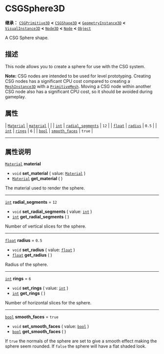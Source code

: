 <!-- ⚠ 请勿编辑本文件 ⚠ -->
<!-- 本文档使用脚本从 WeDot 引擎源码仓库生成。 -->
<!-- 生成脚本：https://github.com/WeDot-Engine/WeDot/tree/4.3/doc/tools/make_md.py； -->
<!-- 原文件：https://github.com/WeDot-Engine/WeDot/tree/4.3/modules/csg/doc_classes/CSGSphere3D.xml。 -->

<div id="_class_csgsphere3d"></div>

# CSGSphere3D

**继承：** [`CSGPrimitive3D`](class_csgprimitive3d.md) **<** [`CSGShape3D`](class_csgshape3d.md) **<** [`GeometryInstance3D`](class_geometryinstance3d.md) **<** [`VisualInstance3D`](class_visualinstance3d.md) **<** [`Node3D`](class_node3d.md) **<** [`Node`](class_node.md) **<** [`Object`](class_object.md)

A CSG Sphere shape.

## 描述

This node allows you to create a sphere for use with the CSG system.

 **Note:** CSG nodes are intended to be used for level prototyping. Creating CSG nodes has a significant CPU cost compared to creating a [`MeshInstance3D`](class_meshinstance3d.md) with a [`PrimitiveMesh`](class_primitivemesh.md). Moving a CSG node within another CSG node also has a significant CPU cost, so it should be avoided during gameplay.

## 属性

| [`Material`](class_material.md) | [`material`](#class_csgsphere3d_property_material)               |          |
| [`int`](class_int.md)           | [`radial_segments`](#class_csgsphere3d_property_radial_segments) | ``12``   |
| [`float`](class_float.md)       | [`radius`](#class_csgsphere3d_property_radius)                   | ``0.5``  |
| [`int`](class_int.md)           | [`rings`](#class_csgsphere3d_property_rings)                     | ``6``    |
| [`bool`](class_bool.md)         | [`smooth_faces`](#class_csgsphere3d_property_smooth_faces)       | ``true`` |

<!-- rst-class:: classref-section-separator -->

---

## 属性说明

<div id="_class_csgsphere3d_property_material"></div>

[`Material`](class_material.md) **material** <div id="class_csgsphere3d_property_material"></div>

- `void` **set_material** ( value: [`Material`](class_material.md) )
- [`Material`](class_material.md) **get_material** ( )

The material used to render the sphere.

<!-- rst-class:: classref-item-separator -->

---

<div id="_class_csgsphere3d_property_radial_segments"></div>

[`int`](class_int.md) **radial_segments** = ``12`` <div id="class_csgsphere3d_property_radial_segments"></div>

- `void` **set_radial_segments** ( value: [`int`](class_int.md) )
- [`int`](class_int.md) **get_radial_segments** ( )

Number of vertical slices for the sphere.

<!-- rst-class:: classref-item-separator -->

---

<div id="_class_csgsphere3d_property_radius"></div>

[`float`](class_float.md) **radius** = ``0.5`` <div id="class_csgsphere3d_property_radius"></div>

- `void` **set_radius** ( value: [`float`](class_float.md) )
- [`float`](class_float.md) **get_radius** ( )

Radius of the sphere.

<!-- rst-class:: classref-item-separator -->

---

<div id="_class_csgsphere3d_property_rings"></div>

[`int`](class_int.md) **rings** = ``6`` <div id="class_csgsphere3d_property_rings"></div>

- `void` **set_rings** ( value: [`int`](class_int.md) )
- [`int`](class_int.md) **get_rings** ( )

Number of horizontal slices for the sphere.

<!-- rst-class:: classref-item-separator -->

---

<div id="_class_csgsphere3d_property_smooth_faces"></div>

[`bool`](class_bool.md) **smooth_faces** = ``true`` <div id="class_csgsphere3d_property_smooth_faces"></div>

- `void` **set_smooth_faces** ( value: [`bool`](class_bool.md) )
- [`bool`](class_bool.md) **get_smooth_faces** ( )

If `true` the normals of the sphere are set to give a smooth effect making the sphere seem rounded. If `false` the sphere will have a flat shaded look.

[^virtual]: 本方法通常需要用户覆盖才能生效。
[^const]: 本方法无副作用，不会修改该实例的任何成员变量。
[^vararg]: 本方法除了能接受在此处描述的参数外，还能够继续接受任意数量的参数。
[^constructor]: 本方法用于构造某个类型。
[^static]: 调用本方法无需实例，可直接使用类名进行调用。
[^operator]: 本方法描述的是使用本类型作为左操作数的有效运算符。
[^bitfield]: 这个值是由下列位标志构成位掩码的整数。
[^void]: 无返回值。
